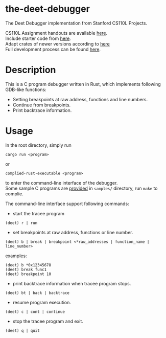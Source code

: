 # the-deet-debugger
The Deet Debugger implementation from Stanford CS110L Projects.

CS110L Assignment handouts are available [here](https://reberhardt.com/cs110l/spring-2020/).  
Include starter code from [here](https://github.com/reberhardt7/cs110l-spr-2020-starter-code).  
Adapt crates of newer versions according to [here](https://github.com/fung-hwang/CS110L-2020spr/tree/main/proj-1)  
Full development process can be found [here](https://github.com/csBenClarkson/cs110l-spr-2020).  

# Description
This is a C program debugger written in Rust, which implements following GDB-like functions:  
- Setting breakpoints at raw address, functions and line numbers.
- Continue from breakpoints.
- Print backtrace information.

# Usage
In the root directory, simply run  
```
cargo run <program>
```
or  
```
complied-rust-executable <program>
```
to enter the command-line interface of the debugger.  
Some sample C programs are [provided](https://github.com/reberhardt7/cs110l-spr-2020-starter-code/tree/main/proj-1/deet) in `samples/` directory, run `make` to complie.  
  

The command-line interface support following commands: 
- start the tracee program
```
(deet) r | run
```
- set breakpoints at raw address, functions or line number.
```
(deet) b | break | breakpoint <*raw_addresses | function_name | line_number>
```
examples: 
```
(deet) b *0x12345678
(deet) break func1
(deet) breakpoint 10
```

- print backtrace information when tracee program stops.
```
(deet) bt | back | backtrace
```

- resume program execution.
```
(deet) c | cont | continue
```

- stop the tracee program and exit.
```
(deet) q | quit
```
